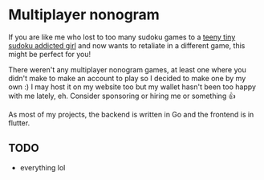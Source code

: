 # Multiplayer nonogram

If you are like me who lost to too many sudoku games to a [teeny tiny sudoku addicted girl](https://github.com/Dana-f559) and now wants to retaliate in a different game, this might be perfect for you!

There weren't any multiplayer nonogram games, at least one where you didn't make to make an account to play so I decided to make one by my own :)
I may host it on my website too but my wallet hasn't been too happy with me lately, eh. Consider sponsoring or hiring me or something 👍

As most of my projects, the backend is written in Go and the frontend is in flutter.

## TODO
- everything lol
